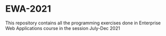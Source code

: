 # EWA-2021
This repository contains all the programming exercises done in Enterprise Web Applications course in the session July-Dec 2021
